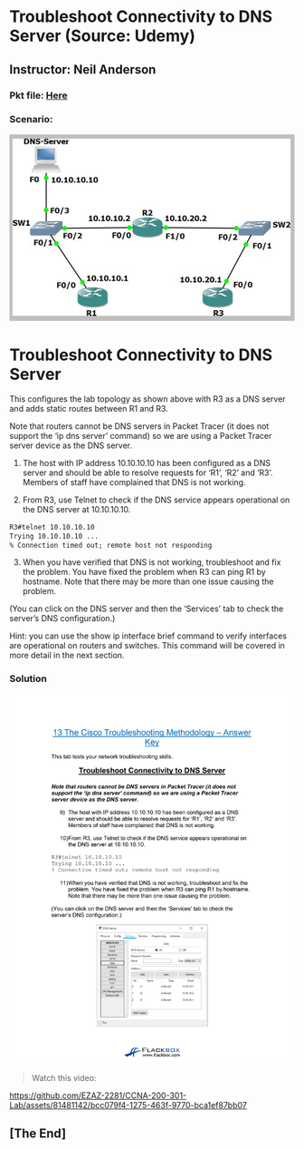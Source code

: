 # Troubleshoot Connectivity to DNS Server (Source: Udemy)
## Instructor: Neil Anderson  
### **Pkt file:** [Here](https://mega.nz/file/W5wAAYpS#o0GLDCXFXvzLR-Gkp6p5HOoUcECLGUlwwbB9cmhzC_Q)
### Scenario: 
![](../images/nastm.PNG)

# **Troubleshoot Connectivity to DNS Server**
This configures the lab topology as shown above with R3 as a DNS server and adds static routes between R1 and R3.

Note that routers cannot be DNS servers in Packet Tracer (it does not support the ‘ip dns server’ command) so we are using a Packet Tracer server device as the DNS server.

1) The host with IP address 10.10.10.10 has been configured as a DNS server and should be able to resolve requests for ‘R1’, ‘R2’ and ‘R3’. Members of staff have complained that DNS is not working.

2) From R3, use Telnet to check if the DNS service appears operational on the DNS server at 10.10.10.10.
``````
R3#telnet 10.10.10.10
Trying 10.10.10.10 ...
% Connection timed out; remote host not responding
``````
3) When you have verified that DNS is not working, troubleshoot and fix the problem. You have fixed the problem when R3 can ping R1 by hostname. Note that there may be more than one issue causing the problem.

(You can click on the DNS server and then the ‘Services’ tab to check the server’s DNS configuration.)

Hint: you can use the show ip interface brief command to verify interfaces are operational on routers and switches. This command will be covered in more detail in the next section.

### **Solution**
![](../images/Cisco_CCNA_Lab_Guide_v200-301c_removed_page-0001.jpg)




> Watch this video:  

https://github.com/EZAZ-2281/CCNA-200-301-Lab/assets/81481142/bcc079f4-1275-463f-9770-bca1ef87bb07

## **[The End]**
